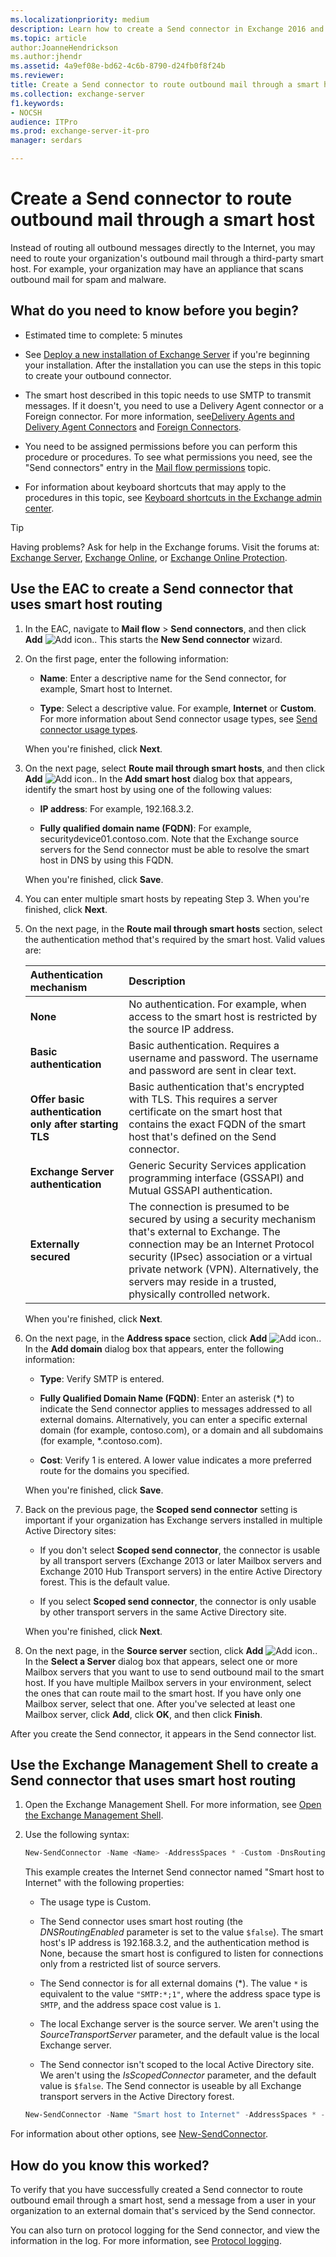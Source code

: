 ```yaml
---
ms.localizationpriority: medium
description: Learn how to create a Send connector in Exchange 2016 and Exchange 2019 that's configured to route outbound mail through a smart host.
ms.topic: article
author:JoanneHendrickson
ms.author:jhendr
ms.assetid: 4a9ef08e-bd62-4c6b-8790-d24fb0f8f24b
ms.reviewer:
title: Create a Send connector to route outbound mail through a smart host
ms.collection: exchange-server
f1.keywords:
- NOCSH
audience: ITPro
ms.prod: exchange-server-it-pro
manager: serdars

---
```


# Create a Send connector to route outbound mail through a smart host

Instead of routing all outbound messages directly to the Internet, you may need to route your organization's outbound mail through a third-party smart host. For example, your organization may have an appliance that scans outbound mail for spam and malware.

## What do you need to know before you begin?

- Estimated time to complete: 5 minutes

- See [Deploy a new installation of Exchange Server](../../plan-and-deploy/deploy-new-installations/deploy-new-installations.md) if you're beginning your installation. After the installation you can use the steps in this topic to create your outbound connector.

- The smart host described in this topic needs to use SMTP to transmit messages. If it doesn't, you need to use a Delivery Agent connector or a Foreign connector. For more information, see[Delivery Agents and Delivery Agent Connectors](../../../ExchangeServer2013/delivery-agents-and-delivery-agent-connectors-exchange-2013-help.md) and [Foreign Connectors](../../../ExchangeServer2013/foreign-connectors-exchange-2013-help.md).

- You need to be assigned permissions before you can perform this procedure or procedures. To see what permissions you need, see the "Send connectors" entry in the [Mail flow permissions](../../permissions/feature-permissions/mail-flow-permissions.md) topic.

- For information about keyboard shortcuts that may apply to the procedures in this topic, see [Keyboard shortcuts in the Exchange admin center](../../about-documentation/exchange-admin-center-keyboard-shortcuts.md).

> [!TIP]
> Having problems? Ask for help in the Exchange forums. Visit the forums at: [Exchange Server](https://social.technet.microsoft.com/forums/office/home?category=exchangeserver), [Exchange Online](https://social.technet.microsoft.com/forums/msonline/home?forum=onlineservicesexchange), or [Exchange Online Protection](https://social.technet.microsoft.com/forums/forefront/home?forum=FOPE).

## Use the EAC to create a Send connector that uses smart host routing

1. In the EAC, navigate to **Mail flow** \> **Send connectors**, and then click **Add** ![Add icon.](../../media/ITPro_EAC_AddIcon.png). This starts the **New Send connector** wizard.

2. On the first page, enter the following information:

   - **Name**: Enter a descriptive name for the Send connector, for example, Smart host to Internet.

   - **Type**: Select a descriptive value. For example, **Internet** or **Custom**. For more information about Send connector usage types, see [Send connector usage types](send-connectors.md#send-connector-usage-types).

   When you're finished, click **Next**.

3. On the next page, select **Route mail through smart hosts**, and then click **Add** ![Add icon.](../../media/ITPro_EAC_AddIcon.png). In the **Add smart host** dialog box that appears, identify the smart host by using one of the following values:

   - **IP address**: For example, 192.168.3.2.

   - **Fully qualified domain name (FQDN)**: For example, securitydevice01.contoso.com. Note that the Exchange source servers for the Send connector must be able to resolve the smart host in DNS by using this FQDN.

   When you're finished, click **Save**.

4. You can enter multiple smart hosts by repeating Step 3. When you're finished, click **Next**.

5. On the next page, in the **Route mail through smart hosts** section, select the authentication method that's required by the smart host. Valid values are:

   |**Authentication mechanism**|**Description**|
   |:-----|:-----|
   |**None**|No authentication. For example, when access to the smart host is restricted by the source IP address.|
   |**Basic authentication**|Basic authentication. Requires a username and password. The username and password are sent in clear text.|
   |**Offer basic authentication only after starting TLS**|Basic authentication that's encrypted with TLS. This requires a server certificate on the smart host that contains the exact FQDN of the smart host that's defined on the Send connector.|
   |**Exchange Server authentication**|Generic Security Services application programming interface (GSSAPI) and Mutual GSSAPI authentication.|
   |**Externally secured**|The connection is presumed to be secured by using a security mechanism that's external to Exchange. The connection may be an Internet Protocol security (IPsec) association or a virtual private network (VPN). Alternatively, the servers may reside in a trusted, physically controlled network.|

   When you're finished, click **Next**.

6. On the next page, in the **Address space** section, click **Add** ![Add icon.](../../media/ITPro_EAC_AddIcon.png). In the **Add domain** dialog box that appears, enter the following information:

   - **Type**: Verify SMTP is entered.

   - **Fully Qualified Domain Name (FQDN)**: Enter an asterisk (\*) to indicate the Send connector applies to messages addressed to all external domains. Alternatively, you can enter a specific external domain (for example, contoso.com), or a domain and all subdomains (for example, \*.contoso.com).

   - **Cost**: Verify 1 is entered. A lower value indicates a more preferred route for the domains you specified.

   When you're finished, click **Save**.

7. Back on the previous page, the **Scoped send connector** setting is important if your organization has Exchange servers installed in multiple Active Directory sites:

   - If you don't select **Scoped send connector**, the connector is usable by all transport servers (Exchange 2013 or later Mailbox servers and Exchange 2010 Hub Transport servers) in the entire Active Directory forest. This is the default value.

   - If you select **Scoped send connector**, the connector is only usable by other transport servers in the same Active Directory site.

   When you're finished, click **Next**.

8. On the next page, in the **Source server** section, click **Add** ![Add icon.](../../media/ITPro_EAC_AddIcon.png). In the **Select a Server** dialog box that appears, select one or more Mailbox servers that you want to use to send outbound mail to the smart host. If you have multiple Mailbox servers in your environment, select the ones that can route mail to the smart host. If you have only one Mailbox server, select that one. After you've selected at least one Mailbox server, click **Add**, click **OK**, and then click **Finish**.

After you create the Send connector, it appears in the Send connector list.

## Use the Exchange Management Shell to create a Send connector that uses smart host routing

1. Open the Exchange Management Shell. For more information, see [Open the Exchange Management Shell](/powershell/exchange/open-the-exchange-management-shell).

2. Use the following syntax:

   ```PowerShell
   New-SendConnector -Name <Name> -AddressSpaces * -Custom -DnsRoutingEnabled $false -SmartHosts <SmartHost1>[,<SmartHost2>...] [-SourceTransportServer <fqdn1>,<fqdn2>...]
   ```

   This example creates the Internet Send connector named "Smart host to Internet" with the following properties:

   - The usage type is Custom.

   - The Send connector uses smart host routing (the _DNSRoutingEnabled_ parameter is set to the value `$false`). The smart host's IP address is 192.168.3.2, and the authentication method is None, because the smart host is configured to listen for connections only from a restricted list of source servers.

   - The Send connector is for all external domains (\*). The value `*` is equivalent to the value `"SMTP:*;1"`, where the address space type is `SMTP`, and the address space cost value is `1`.

   - The local Exchange server is the source server. We aren't using the _SourceTransportServer_ parameter, and the default value is the local Exchange server.

   - The Send connector isn't scoped to the local Active Directory site. We aren't using the _IsScopedConnector_ parameter, and the default value is `$false`. The Send connector is useable by all Exchange transport servers in the Active Directory forest.

   ```PowerShell
   New-SendConnector -Name "Smart host to Internet" -AddressSpaces * -Custom -DNSRoutingEnabled $false -SmartHosts 192.168.3.2 -SmartHostAuthMechanism None
   ```

For information about other options, see [New-SendConnector](/powershell/module/exchange/new-sendconnector).

## How do you know this worked?

To verify that you have successfully created a Send connector to route outbound email through a smart host, send a message from a user in your organization to an external domain that's serviced by the Send connector.

You can also turn on protocol logging for the Send connector, and view the information in the log. For more information, see [Protocol logging](protocol-logging.md).